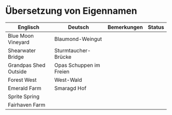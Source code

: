 # Übersetzung von Eigennamen

| Englisch              | Deutsch                 | Bemerkungen | Status |
|-----------------------|-------------------------|-------------|--------|
| Blue Moon Vineyard    | Blaumond-Weingut        |             |        |
| Shearwater Bridge     | Sturmtaucher-Brücke     |             |        |
| Grandpas Shed Outside | Opas Schuppen im Freien |             |        |
| Forest West           | West-Wald               |             |        |
| Emerald Farm          | Smaragd Hof             |             |        |
| Sprite Spring         |                         |             |        |
| Fairhaven Farm        |                         |             |        |